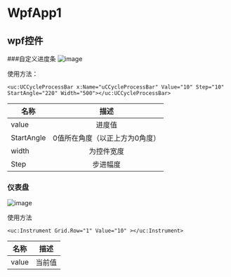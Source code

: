 # WpfApp1
## wpf控件 
###自定义进度条
![image](https://github.com/appledf/WpfApp1/assets/17972476/275028e9-3999-4600-b159-2695fe85a0f1)

 使用方法：
 
 `<uc:UCCycleProcessBar x:Name="uCCycleProcessBar" Value="10" Step="10" StartAngle="220" Width="500"></uc:UCCycleProcessBar>`
 
 名称|描述
 --|:--:
value|进度值
StartAngle|0值所在角度（以正上方为0角度）
width|为控件宽度
Step|步进幅度

### 仪表盘
![image](https://github.com/appledf/WpfApp1/assets/17972476/3e23ea5c-c611-4876-936c-588d818aeb57)

 
 使用方法
 
  `<uc:Instrument Grid.Row="1" Value="10" ></uc:Instrument> `
 
 名称|描述
 --|:--:
value|当前值
